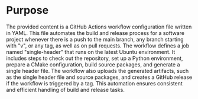 # Purpose
The provided content is a GitHub Actions workflow configuration file written in YAML. This file automates the build and release process for a software project whenever there is a push to the main branch, any branch starting with "v", or any tag, as well as on pull requests. The workflow defines a job named "single-header" that runs on the latest Ubuntu environment. It includes steps to check out the repository, set up a Python environment, prepare a CMake configuration, build source packages, and generate a single header file. The workflow also uploads the generated artifacts, such as the single header file and source packages, and creates a GitHub release if the workflow is triggered by a tag. This automation ensures consistent and efficient handling of build and release tasks.
